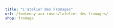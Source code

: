 ```yaml
---
title: "L'atelier Des Fromages"
url: /fontenay-aux-roses/latelier-des-fromages/
shop: fromage
---
```

